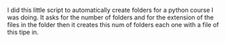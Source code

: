 I did this little script to automatically create folders for a python course I was doing. It asks for the number of folders and for the extension of the files in the folder then it creates this num of folders each one with a file of this tipe in.
